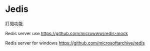 # Jedis
訂閱功能

Redis server use https://github.com/microwww/redis-mock

Redis server for windows 
https://github.com/microsoftarchive/redis
